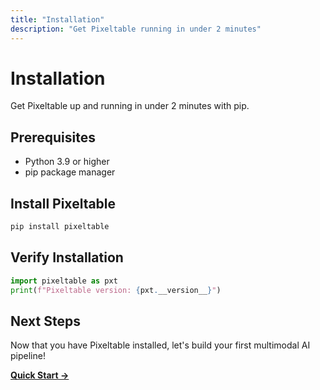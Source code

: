 ```yaml
---
title: "Installation"
description: "Get Pixeltable running in under 2 minutes"
---
```


# Installation

Get Pixeltable up and running in under 2 minutes with pip.

## Prerequisites

- Python 3.9 or higher
- pip package manager

## Install Pixeltable

```bash
pip install pixeltable
```

## Verify Installation

```python
import pixeltable as pxt
print(f"Pixeltable version: {pxt.__version__}")
```

## Next Steps

Now that you have Pixeltable installed, let's build your first multimodal AI pipeline!

[**Quick Start →**](./quickstart)
